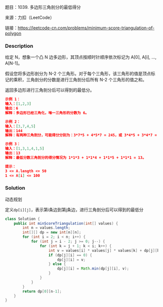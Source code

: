题目：1039. 多边形三角剖分的最低得分

来源：力扣（LeetCode）

链接：https://leetcode-cn.com/problems/minimum-score-triangulation-of-polygon


### Description

给定 N，想象一个凸 N 边多边形，其顶点按顺时针顺序依次标记为 A[0], A[i], ..., A[N-1]。

假设您将多边形剖分为 N-2 个三角形。对于每个三角形，该三角形的值是顶点标记的乘积，三角剖分的分数是进行三角剖分后所有 N-2 个三角形的值之和。

返回多边形进行三角剖分后可以得到的最低分。

```json
示例 1：
输入：[1,2,3]
输出：6
解释：多边形已经三角化，唯一三角形的分数为 6。

示例 2：
输入：[3,7,4,5]
输出：144
解释：有两种三角剖分，可能得分分别为：3*7*5 + 4*5*7 = 245，或 3*4*5 + 3*4*7 = 144。最低分数为 144。

示例 3：
输入：[1,3,1,4,1,5]
输出：13
解释：最低分数三角剖分的得分情况为 1*1*3 + 1*1*4 + 1*1*5 + 1*1*1 = 13。

提示：
3 <= A.length <= 50
1 <= A[i] <= 100
```

### Solution

动态规划

定义`dp[i][j]`，表示第i条边到第j条边，进行三角剖分后可以得到的最低分

```java
class Solution {
    public int minScoreTriangulation(int[] values) {
        int n = values.length;
        int[][] dp = new int[n][n];
        for (int i = 2; i < n; i++) {
            for (int j = i - 2; j >= 0; j--) {
                for (int k = j + 1; k < i; k++) {
                    int v = values[i] * values[j] * values[k] + dp[j][k] + dp[k][i];
                    if (dp[j][i] == 0) {
                        dp[j][i] = v;
                    } else {
                        dp[j][i] = Math.min(dp[j][i], v);
                    }
                }
            }
        }
        return dp[0][n-1];
    }
}
```

